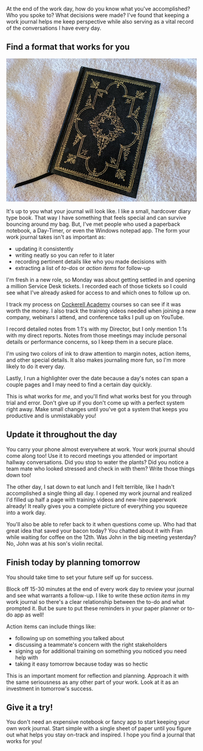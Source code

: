 At the end of the work day, how do you know what you've accomplished? Who you spoke to? What decisions were made? I've found that keeping a work journal helps me keep perspective while also serving as a vital record of the conversations I have every day.

## Find a format that works for you
![A black, hardcover journal on a pink towel. A black ribbon comes out from between the pages and trails off to the bottom left.](work-journal-cover.jpg)

It's up to you what your journal will look like. I like a small, hardcover diary type book. That way I have something that feels special and can survive bouncing around my bag. But, I've met people who used a paperback notebook, a Day-Timer, or even the Windows notepad app. The form your work journal takes isn't as important as:

* updating it consistently
* writing neatly so you can refer to it later
* recording pertinent details like who you made decisions with
* extracting a list of *to-dos* or *action items* for follow-up

I'm fresh in a new role, so Monday was about getting settled in and opening a million Service Desk tickets. I recorded each of those tickets so I could see what I've already asked for access to and which ones to follow up on.

I track my process on [Cockerell Academy](https://www.cockerellacademy.com/) courses so can see if it was worth the money. I also track the training videos needed when joining a new company, webinars I attend, and conference talks I pull up on YouTube.

I record detailed notes from 1:1's with my Director, but I only mention 1:1s with my direct reports. Notes from those meetings may include personal details or performance concerns, so I keep them in a secure place.

I'm using two colors of ink to draw attention to margin notes, action items, and other special details. It also makes journaling more fun, so I'm more likely to do it every day.

Lastly, I run a highlighter over the date because a day's notes can span a couple pages and I may need to find a certain day quickly.

This is what works for *me*, and you'll find what works best for you through trial and error. Don't give up if you don't come up with a perfect system right away. Make small changes until you've got a system that keeps you productive and is unmistakably you!

## Update it throughout the day
You carry your phone almost everywhere at work. Your work journal should come along too! Use it to record meetings you attended or important hallway conversations. Did you stop to water the plants? Did you notice a team mate who looked stressed and check in with them? Write those things down too!

The other day, I sat down to eat lunch and I felt terrible, like I hadn't accomplished a single thing all day. I opened my work journal and realized I'd filled up half a page with training videos and new-hire paperwork already! It really gives you a complete picture of everything you squeeze into a work day.

You'll also be able to refer back to it when questions come up. Who had that great idea that saved your bacon today? You chatted about it with Fran while waiting for coffee on the 12th. Was John in the big meeting yesterday? No, John was at his son's violin recital.

## Finish today by planning tomorrow

You should take time to set your future self up for success.

Block off 15-30 minutes at the end of every work day to review your journal and see what warrants a follow-up. I like to write these *action items* in my work journal so there's a clear relationship between the to-do and what prompted it. But be sure to put these reminders in your paper planner or to-do app as well!

Action items can include things like:
* following up on something you talked about
* discussing a teammate's concern with the right stakeholders
* signing up for additional training on something you noticed you need help with
* taking it easy tomorrow because today was so hectic

This is an important moment for reflection and planning. Approach it with the same seriousness as any other part of your work. Look at it as an investment in tomorrow's success.

## Give it a try!

You don't need an expensive notebook or fancy app to start keeping your own work journal. Start simple with a single sheet of paper until you figure out what helps you stay on-track and inspired. I hope you find a journal that works for you!